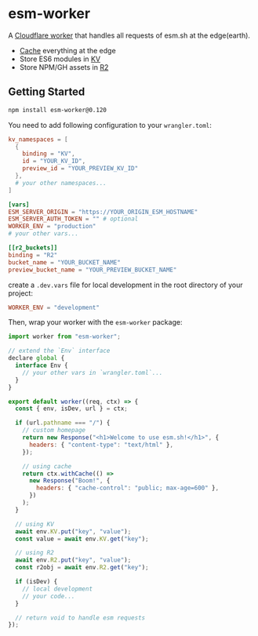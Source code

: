 # esm-worker

A [Cloudflare worker](https://www.cloudflare.com/products/workers) that handles all requests of esm.sh at the edge(earth).

- [Cache](https://developers.cloudflare.com/workers/runtime-apis/cache/) everything at the edge
- Store ES6 modules in [KV](https://developers.cloudflare.com/workers/runtime-apis/kv)
- Store NPM/GH assets in [R2](https://developers.cloudflare.com/r2/api/workers/workers-api-reference)

## Getting Started

```bash
npm install esm-worker@0.120
```

You need to add following configuration to your `wrangler.toml`:

```toml
kv_namespaces = [
  {
    binding = "KV",
    id = "YOUR_KV_ID",
    preview_id = "YOUR_PREVIEW_KV_ID"
  },
  # your other namespaces...
]

[vars]
ESM_SERVER_ORIGIN = "https://YOUR_ORIGIN_ESM_HOSTNAME"
ESM_SERVER_AUTH_TOKEN = "" # optional
WORKER_ENV = "production"
# your other vars...

[[r2_buckets]]
binding = "R2"
bucket_name = "YOUR_BUCKET_NAME"
preview_bucket_name = "YOUR_PREVIEW_BUCKET_NAME"
```

create a `.dev.vars` file for local development in the root directory of your
project:

```toml
WORKER_ENV = "development"
```

Then, wrap your worker with the `esm-worker` package:

```javascript
import worker from "esm-worker";

// extend the `Env` interface
declare global {
  interface Env {
    // your other vars in `wrangler.toml`...
  }
}

export default worker((req, ctx) => {
  const { env, isDev, url } = ctx;

  if (url.pathname === "/") {
    // custom homepage
    return new Response("<h1>Welcome to use esm.sh!</h1>", {
      headers: { "content-type": "text/html" },
    });

    // using cache
    return ctx.withCache(() =>
      new Response("Boom!", {
        headers: { "cache-control": "public; max-age=600" },
      })
    );
  }

  // using KV
  await env.KV.put("key", "value");
  const value = await env.KV.get("key");

  // using R2
  await env.R2.put("key", "value");
  const r2obj = await env.R2.get("key");

  if (isDev) {
    // local development
    // your code...
  }

  // return void to handle esm requests
});
```
